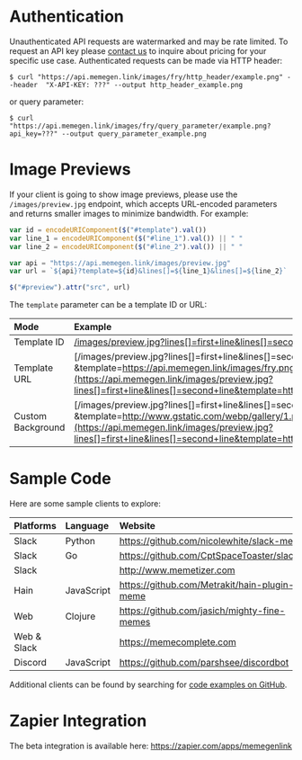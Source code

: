 # Authentication

Unauthenticated API requests are watermarked and may be rate limited. To request an API key please <a href="mailto:support@maketested.com?subject=memegen.link">contact us</a> to inquire about pricing for your specific use case. Authenticated requests can be made via HTTP header:

```shell
$ curl "https://api.memegen.link/images/fry/http_header/example.png" --header  "X-API-KEY: ???" --output http_header_example.png
```

or query parameter:

```shell
$ curl "https://api.memegen.link/images/fry/query_parameter/example.png?api_key=???" --output query_parameter_example.png
```

# Image Previews

If your client is going to show image previews, please use the `/images/preview.jpg` endpoint, which accepts URL-encoded parameters and returns smaller images to minimize bandwidth. For example:

```javascript
var id = encodeURIComponent($("#template").val())
var line_1 = encodeURIComponent($("#line_1").val()) || " "
var line_2 = encodeURIComponent($("#line_2").val()) || " "

var api = "https://api.memegen.link/images/preview.jpg"
var url = `${api}?template=${id}&lines[]=${line_1}&lines[]=${line_2}`

$("#preview").attr("src", url)
```

The `template` parameter can be a template ID or URL:

| Mode              | Example                                                                                                                                                                                                                                                          |
| :---------------- | :--------------------------------------------------------------------------------------------------------------------------------------------------------------------------------------------------------------------------------------------------------------- |
| Template ID       | [/images/preview.jpg<wbr>?lines[]=first+line&lines[]=second+line<wbr>&template=fry](https://api.memegen.link/images/preview.jpg?lines[]=first+line&lines[]=second+line&template=fry)                                                                             |
| Template URL      | [/images/preview.jpg<wbr>?lines[]=first+line&lines[]=second+line<wbr>&template=https://api.memegen.link/images/fry.png](https://api.memegen.link/images/preview.jpg?lines[]=first+line&lines[]=second+line&template=https://api.memegen.link/images/fry.png)     |
| Custom Background | [/images/preview.jpg<wbr>?lines[]=first+line&lines[]=second+line<wbr>&template=http://www.gstatic.com/webp/gallery/1.png](https://api.memegen.link/images/preview.jpg?lines[]=first+line&lines[]=second+line&template=http://www.gstatic.com/webp/gallery/1.png) |

# Sample Code

Here are some sample clients to explore:

| Platforms   | Language   | Website                                        |
| :---------- | :--------- | :--------------------------------------------- |
| Slack       | Python     | <https://github.com/nicolewhite/slack-meme>    |
| Slack       | Go         | <https://github.com/CptSpaceToaster/slackbot>  |
| Slack       |            | <http://www.memetizer.com>                     |
| Hain        | JavaScript | <https://github.com/Metrakit/hain-plugin-meme> |
| Web         | Clojure    | <https://github.com/jasich/mighty-fine-memes>  |
| Web & Slack |            | <https://memecomplete.com>                     |
| Discord     | JavaScript | <https://github.com/parshsee/discordbot>       |

Additional clients can be found by searching for [code examples on GitHub](https://github.com/search?o=desc&q=%22api.memegen.link%22+&ref=searchresults&s=indexed&type=Code&utf8=%E2%9C%93).

# Zapier Integration

The beta integration is available here: <https://zapier.com/apps/memegenlink>
